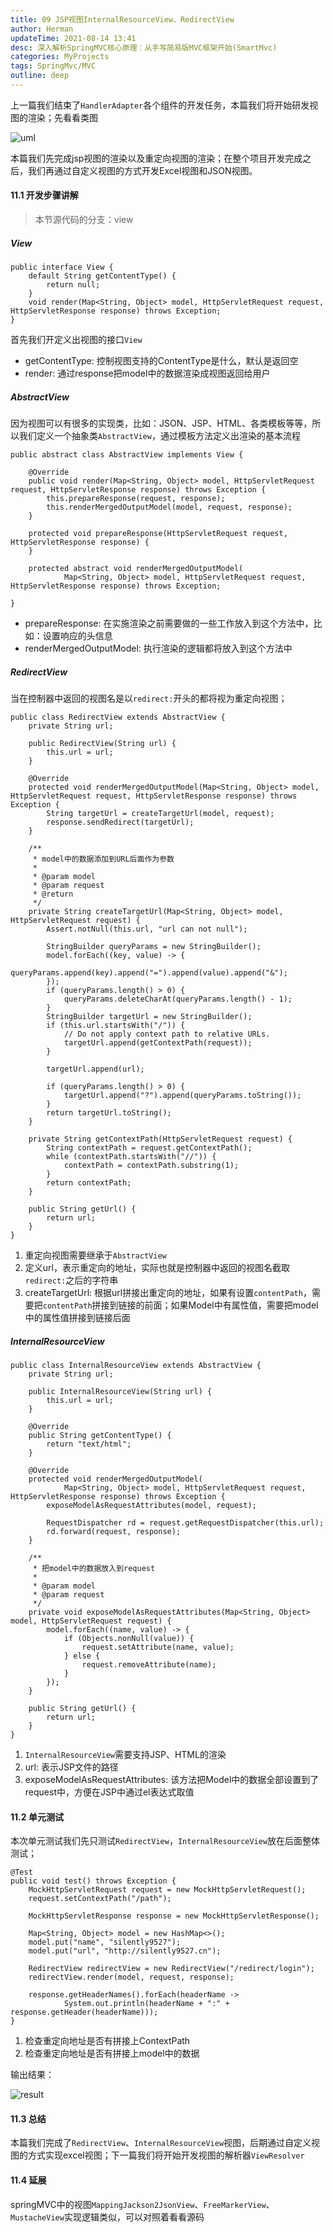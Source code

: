 ```yaml
---
title: 09 JSP视图InternalResourceView、RedirectView
author: Herman
updateTime: 2021-08-14 13:41
desc: 深入解析SpringMVC核心原理：从手写简易版MVC框架开始(SmartMvc)
categories: MyProjects
tags: SpringMvc/MVC
outline: deep
---
```



上一篇我们结束了`HandlerAdapter`各个组件的开发任务，本篇我们将开始研发视图的渲染；先看看类图

![uml](https://p3-juejin.byteimg.com/tos-cn-i-k3u1fbpfcp/71c3c04a7b9941e6970489ac1fa3c0ab~tplv-k3u1fbpfcp-watermark.image)

本篇我们先完成jsp视图的渲染以及重定向视图的渲染；在整个项目开发完成之后，我们再通过自定义视图的方式开发Excel视图和JSON视图。

#### 11.1 开发步骤讲解

> 本节源代码的分支：view

##### View

```
public interface View {
    default String getContentType() {
        return null;
    }
    void render(Map<String, Object> model, HttpServletRequest request, HttpServletResponse response) throws Exception;
}
```
首先我们开定义出视图的接口`View`
- getContentType: 控制视图支持的ContentType是什么，默认是返回空
- render: 通过response把model中的数据渲染成视图返回给用户

##### AbstractView
因为视图可以有很多的实现类，比如：JSON、JSP、HTML、各类模板等等，所以我们定义一个抽象类`AbstractView`，通过模板方法定义出渲染的基本流程

```
public abstract class AbstractView implements View {

    @Override
    public void render(Map<String, Object> model, HttpServletRequest request, HttpServletResponse response) throws Exception {
        this.prepareResponse(request, response);
        this.renderMergedOutputModel(model, request, response);
    }

    protected void prepareResponse(HttpServletRequest request, HttpServletResponse response) {
    }

    protected abstract void renderMergedOutputModel(
            Map<String, Object> model, HttpServletRequest request, HttpServletResponse response) throws Exception;

}
```

- prepareResponse: 在实施渲染之前需要做的一些工作放入到这个方法中，比如：设置响应的头信息
- renderMergedOutputModel: 执行渲染的逻辑都将放入到这个方法中

##### RedirectView

当在控制器中返回的视图名是以`redirect:`开头的都将视为重定向视图；

```
public class RedirectView extends AbstractView {
    private String url;

    public RedirectView(String url) {
        this.url = url;
    }

    @Override
    protected void renderMergedOutputModel(Map<String, Object> model, HttpServletRequest request, HttpServletResponse response) throws Exception {
        String targetUrl = createTargetUrl(model, request);
        response.sendRedirect(targetUrl);
    }

    /**
     * model中的数据添加到URL后面作为参数
     *
     * @param model
     * @param request
     * @return
     */
    private String createTargetUrl(Map<String, Object> model, HttpServletRequest request) {
        Assert.notNull(this.url, "url can not null");

        StringBuilder queryParams = new StringBuilder();
        model.forEach((key, value) -> {
            queryParams.append(key).append("=").append(value).append("&");
        });
        if (queryParams.length() > 0) {
            queryParams.deleteCharAt(queryParams.length() - 1);
        }
        StringBuilder targetUrl = new StringBuilder();
        if (this.url.startsWith("/")) {
            // Do not apply context path to relative URLs.
            targetUrl.append(getContextPath(request));
        }

        targetUrl.append(url);

        if (queryParams.length() > 0) {
            targetUrl.append("?").append(queryParams.toString());
        }
        return targetUrl.toString();
    }

    private String getContextPath(HttpServletRequest request) {
        String contextPath = request.getContextPath();
        while (contextPath.startsWith("//")) {
            contextPath = contextPath.substring(1);
        }
        return contextPath;
    }

    public String getUrl() {
        return url;
    }
}
```

1. 重定向视图需要继承于`AbstractView`
2. 定义url，表示重定向的地址，实际也就是控制器中返回的视图名截取`redirect:`之后的字符串
3. createTargetUrl: 根据url拼接出重定向的地址，如果有设置`contentPath`，需要把`contentPath`拼接到链接的前面；如果Model中有属性值，需要把model中的属性值拼接到链接后面



##### InternalResourceView

```
public class InternalResourceView extends AbstractView {
    private String url;

    public InternalResourceView(String url) {
        this.url = url;
    }

    @Override
    public String getContentType() {
        return "text/html";
    }

    @Override
    protected void renderMergedOutputModel(
            Map<String, Object> model, HttpServletRequest request, HttpServletResponse response) throws Exception {
        exposeModelAsRequestAttributes(model, request);

        RequestDispatcher rd = request.getRequestDispatcher(this.url);
        rd.forward(request, response);
    }

    /**
     * 把model中的数据放入到request
     *
     * @param model
     * @param request
     */
    private void exposeModelAsRequestAttributes(Map<String, Object> model, HttpServletRequest request) {
        model.forEach((name, value) -> {
            if (Objects.nonNull(value)) {
                request.setAttribute(name, value);
            } else {
                request.removeAttribute(name);
            }
        });
    }

    public String getUrl() {
        return url;
    }
}
```
1. `InternalResourceView`需要支持JSP、HTML的渲染
2. url: 表示JSP文件的路径
3. exposeModelAsRequestAttributes: 该方法把Model中的数据全部设置到了request中，方便在JSP中通过el表达式取值

#### 11.2 单元测试

本次单元测试我们先只测试`RedirectView`，`InternalResourceView`放在后面整体测试；

```
@Test
public void test() throws Exception {
    MockHttpServletRequest request = new MockHttpServletRequest();
    request.setContextPath("/path");

    MockHttpServletResponse response = new MockHttpServletResponse();

    Map<String, Object> model = new HashMap<>();
    model.put("name", "silently9527");
    model.put("url", "http://silently9527.cn");

    RedirectView redirectView = new RedirectView("/redirect/login");
    redirectView.render(model, request, response);

    response.getHeaderNames().forEach(headerName ->
            System.out.println(headerName + ":" + response.getHeader(headerName)));
}
```

1. 检查重定向地址是否有拼接上ContextPath
2. 检查重定向地址是否有拼接上model中的数据

输出结果：

![result](https://p1-juejin.byteimg.com/tos-cn-i-k3u1fbpfcp/fc647a07ac884d6b9f990c1a1ffc900d~tplv-k3u1fbpfcp-watermark.image)

#### 11.3 总结
本篇我们完成了`RedirectView`、`InternalResourceView`视图，后期通过自定义视图的方式实现excel视图；下一篇我们将开始开发视图的解析器`ViewResolver`


#### 11.4 延展
springMVC中的视图`MappingJackson2JsonView`、`FreeMarkerView`、`MustacheView`实现逻辑类似，可以对照着看看源码